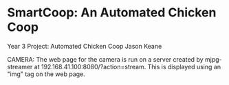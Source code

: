 # SmartCoop: An Automated Chicken Coop
Year 3 Project: Automated Chicken Coop
Jason Keane

CAMERA:
The web page for the camera is run on a server created by mjpg-streamer at 192.168.41.100:8080/?action=stream. This is displayed using an "img" tag on the web page.
